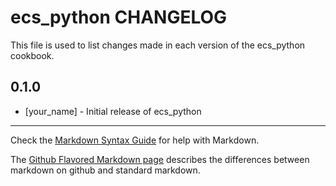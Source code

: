 ecs_python CHANGELOG
====================

This file is used to list changes made in each version of the ecs_python cookbook.

0.1.0
-----
- [your_name] - Initial release of ecs_python

- - -
Check the [Markdown Syntax Guide](http://daringfireball.net/projects/markdown/syntax) for help with Markdown.

The [Github Flavored Markdown page](http://github.github.com/github-flavored-markdown/) describes the differences between markdown on github and standard markdown.
